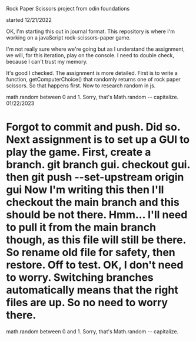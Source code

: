 Rock Paper Scissors project from odin foundations

started 12/21/2022

OK, I'm starting this out in journal format.  This repository is
where I'm working on a javaScript rock-scissors-paper game.

I'm not really sure where we're going but as I understand the assignment,
we will, for this iteration, play on the console. I need to double check,
because I can't trust my memory.

It's good I checked.  The assignment is more detailed. First is to write
a function, getComputerChoice() that randomly returns one of rock paper scissors.  So that happens first. Now to research random in js.

math.random  between 0 and 1. Sorry, that's Math.random -- capitalize.
01/22/2023

Forgot to commit and push.  Did so. Next assignment is to set up a GUI to play the game.
First, create a branch.  git branch gui.  checkout gui.  then git push --set-upstream origin gui
Now I'm writing this then I'll checkout the main branch and this should be not there.  Hmm...
I'll need to pull it from the main branch though, as this file will still be there.  So rename old file for safety, then restore.
Off to test.
OK, I don't need to worry.  Switching branches automatically means that the
right files are up.  So no need to worry there.
=======
math.random  between 0 and 1. Sorry, that's Math.random -- capitalize.


